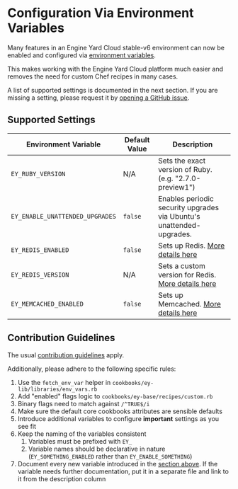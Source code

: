 # Configuration Via Environment Variables

Many features in an Engine Yard Cloud stable-v6 environment can now be enabled
and configured via [environment variables](https://support.cloud.engineyard.com/hc/en-us/articles/360007661794).

This makes working with the Engine Yard Cloud platform much easier and 
removes the need for custom Chef recipes in many cases.

A list of supported settings is documented in the next section.
If you are missing a setting, please request it by [opening a GitHub issue](https://github.com/engineyard/ey-cookbooks-stable-v6/issues/new).

## Supported Settings

| Environment Variable            | Default Value | Description                                                                                             |
| ------------------------------- | ------------- | ------------------------------------------------------------------------------------------------------- |
| `EY_RUBY_VERSION`               | N/A           | Sets the exact version of Ruby. (e.g. "2.7.0-preview1")                                                 |
| `EY_ENABLE_UNATTENDED_UPGRADES` | `false`       | Enables periodic security upgrades via Ubuntu's unattended-upgrades.                                    |
| `EY_REDIS_ENABLED`              | `false`       | Sets up Redis. [More details here](./cookbooks/redis/README.md#environment-variables)                   |
| `EY_REDIS_VERSION`              | N/A           | Sets a custom version for Redis. [More details here](./cookbooks/redis/README.md#environment-variables) |
| `EY_MEMCACHED_ENABLED`          | `false`       | Sets up Memcached. [More details here](./cookbooks/memcached/README.md#environment-variables)           |

## Contribution Guidelines

The usual [contribution guidelines](./CONTRIBUTING.md) apply.

Additionally, please adhere to the following specific rules:
1. Use the `fetch_env_var` helper in `cookbooks/ey-lib/libraries/env_vars.rb`
2. Add "enabled" flags logic to `cookbooks/ey-base/recipes/custom.rb`
3. Binary flags need to match against `/^TRUE$/i`
4. Make sure the default core cookbooks attributes are sensible defaults
5. Introduce additional variables to configure **important** settings as you see fit
6. Keep the naming of the variables consistent
   1. Variables must be prefixed with `EY_`
   2. Variable names should be declarative in nature (`EY_SOMETHING_ENABLED` rather than `EY_ENABLE_SOMETHING`)
7. Document every new variable introduced in the [section above](#supported-variables).
   If the variable needs further documentation, put it in a separate file and link to it from the description column
